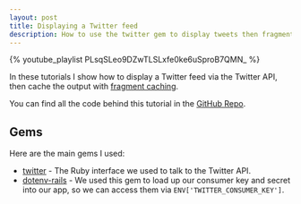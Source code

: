 ```yaml
---
layout: post
title: Displaying a Twitter feed
description: How to use the twitter gem to display tweets then fragment caching to keep things quick.
---
```


{% youtube_playlist PLsqSLeo9DZwTLSLxfe0ke6uSproB7QMN_ %}

In these tutorials I show how to display a Twitter feed via the Twitter API, then cache the output with [fragment caching](http://guides.rubyonrails.org/caching_with_rails.html#fragment-caching).

You can find all the code behind this tutorial in the [GitHub Repo](https://github.com/MikeRogers0/RoR4-Twitter-Feed).

## Gems

Here are the main gems I used:

* [twitter](https://github.com/sferik/twitter) - The Ruby interface we used to talk to the Twitter API.
* [dotenv-rails](https://github.com/bkeepers/dotenv) - We used this gem to load up our consumer key and secret into our app, so we can access them via `ENV['TWITTER_CONSUMER_KEY']`.

